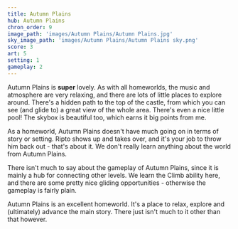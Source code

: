```yaml
---
title: Autumn Plains
hub: Autumn Plains
chron_order: 9
image_path: 'images/Autumn Plains/Autumn Plains.jpg'
sky_image_path: 'images/Autumn Plains/Autumn Plains sky.png'
score: 3
art: 5
setting: 1
gameplay: 2
---
```

Autumn Plains is **super** lovely. As with all homeworlds, the music and atmosphere are very relaxing, and there are lots of little places to explore around. There's a hidden path to the top of the castle, from which you can see (and glide to) a great view of the whole area. There's even a nice little pool! The skybox is beautiful too, which earns it big points from me.
<!--excerpt-->
As a homeworld, Autumn Plains doesn't have much going on in terms of story or setting. Ripto shows up and takes over, and it's your job to throw him back out - that's about it. We don't really learn anything about the world from Autumn Plains.
<!--excerpt-->
There isn't much to say about the gameplay of Autumn Plains, since it is mainly a hub for connecting other levels. We learn the Climb ability here, and there are some pretty nice gliding opportunities - otherwise the gameplay is fairly plain.
<!--excerpt-->
Autumn Plains is an excellent homeworld. It's a place to relax, explore and (ultimately) advance the main story. There just isn't much to it other than that however.